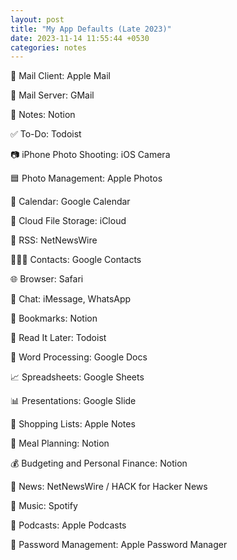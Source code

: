 ```yaml
---
layout: post
title: "My App Defaults (Late 2023)"
date: 2023-11-14 11:55:44 +0530
categories: notes
---
```


📨 Mail Client: Apple Mail

📮 Mail Server: GMail

📝 Notes: Notion

✅ To-Do: Todoist

📷 iPhone Photo Shooting: iOS Camera

🟦 Photo Management: Apple Photos

📆 Calendar: Google Calendar

📁 Cloud File Storage: iCloud

📖 RSS: NetNewsWire

🙍🏻‍♂️ Contacts: Google Contacts

🌐 Browser: Safari

💬 Chat: iMessage, WhatsApp

🔖 Bookmarks: Notion

📑 Read It Later: Todoist

📜 Word Processing: Google Docs

📈 Spreadsheets: Google Sheets

📊 Presentations: Google Slide

🛒 Shopping Lists: Apple Notes

🍴 Meal Planning: Notion

💰 Budgeting and Personal Finance: Notion

📰 News: NetNewsWire / HACK for Hacker News

🎵 Music: Spotify

🎤 Podcasts: Apple Podcasts

🔐 Password Management: Apple Password Manager
